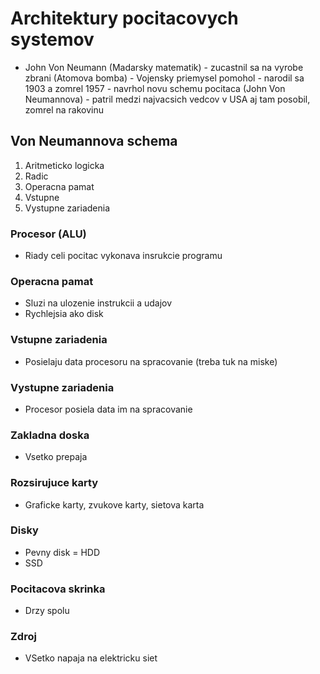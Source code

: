 # Architektury pocitacovych systemov
- John Von Neumann (Madarsky matematik) - zucastnil sa na vyrobe zbrani (Atomova bomba) - Vojensky priemysel pomohol - narodil sa 1903 a zomrel 1957 - navrhol novu schemu pocitaca (John Von Neumannova) - patril medzi najvacsich vedcov v USA aj tam posobil, zomrel na rakovinu
## Von Neumannova schema
1. Aritmeticko logicka
2. Radic
3. Operacna pamat
4. Vstupne
5. Vystupne zariadenia

### Procesor (ALU)
- Riady celi pocitac vykonava insrukcie programu
### Operacna pamat
- Sluzi na ulozenie instrukcii a udajov
- Rychlejsia ako disk
### Vstupne zariadenia
- Posielaju data procesoru na spracovanie (treba tuk na miske)
### Vystupne zariadenia
- Procesor posiela data im na spracovanie
### Zakladna doska
- Vsetko prepaja
### Rozsirujuce karty
- Graficke karty, zvukove karty, sietova karta
### Disky
- Pevny disk = HDD
- SSD
### Pocitacova skrinka
- Drzy spolu
### Zdroj
- VSetko napaja na elektricku siet

